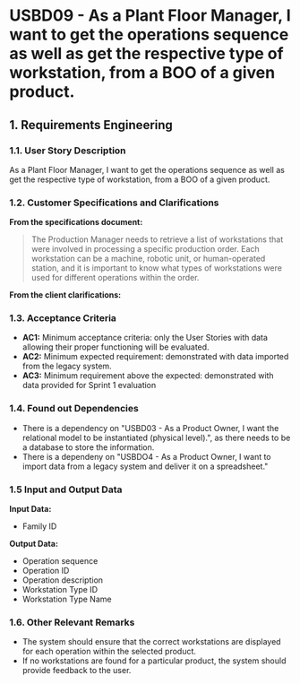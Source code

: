# USBD09 - As a Plant Floor Manager, I want to get the operations sequence as well as get the respective type of workstation, from a BOO of a given product.

## 1. Requirements Engineering

### 1.1. User Story Description

As a Plant Floor Manager, I want to get the operations sequence as well as get the respective type of workstation, from a BOO of a given product.

### 1.2. Customer Specifications and Clarifications

**From the specifications document:**

> The Production Manager needs to retrieve a list of workstations that were involved in processing a specific production order. 
> Each workstation can be a machine, robotic unit, or human-operated station, and it is important to know what types of 
> workstations were used for different operations within the order.

**From the client clarifications:**

### 1.3. Acceptance Criteria

* **AC1:** Minimum acceptance criteria: only the User Stories with data allowing their proper functioning will be evaluated.
* **AC2:** Minimum expected requirement: demonstrated with data imported from the legacy system.
* **AC3:** Minimum requirement above the expected: demonstrated with data provided for Sprint 1 evaluation

### 1.4. Found out Dependencies

* There is a dependency on "USBD03 - As a Product Owner, I want the relational model to be instantiated (physical
  level).", as there needs to be a database to store the information.
* There is a dependeny on "USBDO4 - As a Product Owner, I want to import data from a legacy system and
  deliver it on a spreadsheet."

### 1.5 Input and Output Data

**Input Data:**

* Family ID

**Output Data:**

* Operation sequence
* Operation ID
* Operation description
* Workstation Type ID
* Workstation Type Name

### 1.6. Other Relevant Remarks

* The system should ensure that the correct workstations are displayed for each operation within the selected product.
* If no workstations are found for a particular product, the system should provide feedback to the user.